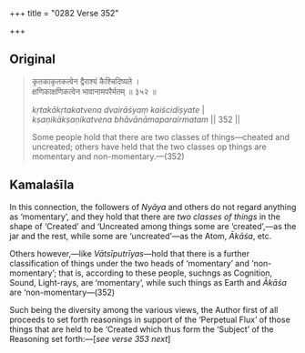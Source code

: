 +++
title = "0282 Verse 352"

+++
## Original 
>
> कृतकाकृतकत्वेन द्वैराश्यं कैश्चिदिष्यते ।  
> क्षणिकाक्षणिकत्वेन भावानामपरैर्मतम् ॥ ३५२ ॥ 
>
> *kṛtakākṛtakatvena dvairāśyaṃ kaiścidiṣyate* \|  
> *kṣaṇikākṣaṇikatvena bhāvānāmaparairmatam* \|\| 352 \|\| 
>
> Some people hold that there are two classes of things—cheated and uncreated; others have held that the two classes op things are momentary and non-momentary.—(352)



## Kamalaśīla

In this connection, the followers of *Nyāya* and others do not regard anything as ‘momentary’, and they hold that there are *two classes of things* in the shape of ‘Created’ and ‘Uncreated among things some are ‘created’,—as the jar and the rest, while some are ‘uncreated’—as the Atom, *Ākāśa*, etc.

Others however,—like *Vātsīputrīyas*—hold that there is a further classification of things under the two heads of ‘momentary’ and ‘non-momentary’; that is, according to these people, suchngs as Cognition, Sound, Light-rays, are ‘momentary’, while such things as Earth and *Ākāśa* are ‘non-momentary—(352)

Such being the diversity among the various views, the Author first of all proceeds to set forth reasonings in support of the ‘Perpetual Flux’ of those things that are held to be ‘Created which thus form the ‘Subject’ of the Reasoning set forth:—[*see verse 353 next*]


